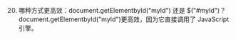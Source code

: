 20. 哪种方式更高效：document.getElementbyId("myId") 还是 $("#myId")？
 
document.getElementbyId("myId")更高效，因为它直接调用了 JavaScript 引擎。
